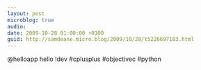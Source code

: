 ```yaml
---
layout: post
microblog: true
audio: 
date: 2009-10-28 01:00:00 +0100
guid: http://samdeane.micro.blog/2009/10/28/t5226697183.html
---
```

@helloapp hello !dev #cplusplus #objectivec #python
